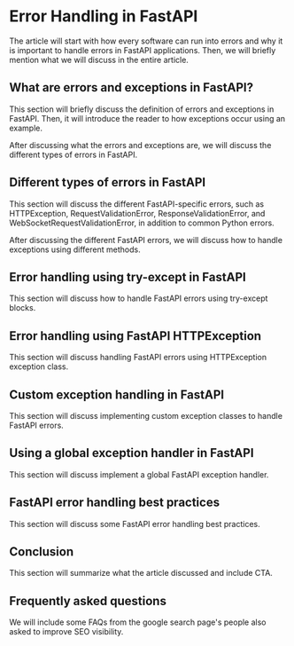 # Error Handling in FastAPI
The article will start with how every software can run into errors and why it is important to handle errors in FastAPI applications. Then, we will briefly mention what we will discuss in the entire article.

## What are errors and exceptions in FastAPI?
This section will briefly discuss the definition of errors and exceptions in FastAPI. Then, it will introduce the reader to how exceptions occur using an example.

After discussing what the errors and exceptions are, we will discuss the different types of errors in FastAPI.

## Different types of errors in FastAPI

This section will discuss the different FastAPI-specific errors, such as HTTPException, RequestValidationError, ResponseValidationError, and WebSocketRequestValidationError, in addition to common Python errors. 

After discussing the different FastAPI errors, we will discuss how to handle exceptions using different methods.

## Error handling using try-except in FastAPI
This section will discuss how to handle FastAPI errors using try-except blocks.

## Error handling using FastAPI HTTPException
This section will discuss handling FastAPI errors using HTTPException exception class.

## Custom exception handling in FastAPI
This section will discuss implementing custom exception classes to handle FastAPI errors.

## Using a global exception handler in FastAPI

This section will discuss implement a global FastAPI exception handler.

## FastAPI error handling best practices
This section will discuss some FastAPI error handling best practices.

## Conclusion
This section will summarize what the article discussed and include CTA.

## Frequently asked questions

We will include some FAQs from the google search page's people also asked to improve SEO visibility.
